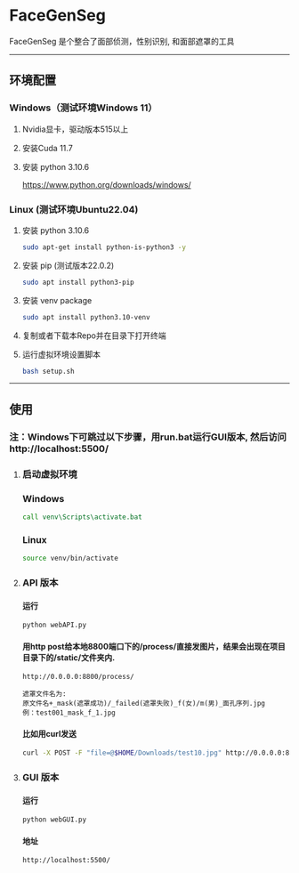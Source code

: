 # FaceGenSeg

FaceGenSeg 是个整合了面部侦测，性别识别, 和面部遮罩的工具  

---
## 环境配置

### Windows（测试环境Windows 11）
1. Nvidia显卡，驱动版本515以上

2. 安装Cuda 11.7

3. 安装 python 3.10.6

    https://www.python.org/downloads/windows/

### Linux (测试环境Ubuntu22.04)

1. 安装 python 3.10.6

    ```bash
    sudo apt-get install python-is-python3 -y
    ```
2. 安装 pip (测试版本22.0.2)

    ```bash
    sudo apt install python3-pip
    ```

3. 安装 venv package

    ```bash
    sudo apt install python3.10-venv
    ```

4. 复制或者下载本Repo并在目录下打开终端

5. 运行虚拟环境设置脚本

    ```bash
    bash setup.sh
    ```
---  

## 使用

### 注：Windows下可跳过以下步骤，用run.bat运行GUI版本, 然后访问 http://localhost:5500/ 

1. ### 启动虚拟环境
    ### Windows

    ```bat
    call venv\Scripts\activate.bat
    ```
    ### Linux

    ```bash
    source venv/bin/activate
    ```
2. ### API 版本

    #### 运行
    ```bash
    python webAPI.py
    ```
    #### 用http post给本地8800端口下的/process/直接发图片，结果会出现在项目目录下的/static/文件夹内.

    ```
    http://0.0.0.0:8800/process/
    ```
    ```
    遮罩文件名为:
    原文件名+_mask(遮罩成功)/_failed(遮罩失败)_f(女)/m(男)_面孔序列.jpg
    例：test001_mask_f_1.jpg
    ```
    #### 比如用curl发送
    ```bash
    curl -X POST -F "file=@$HOME/Downloads/test10.jpg" http://0.0.0.0:8800/process/
    ```
3. ### GUI 版本

    #### 运行
    ```bash
    python webGUI.py
    ```

    #### 地址
    ```
    http://localhost:5500/
    ```
    